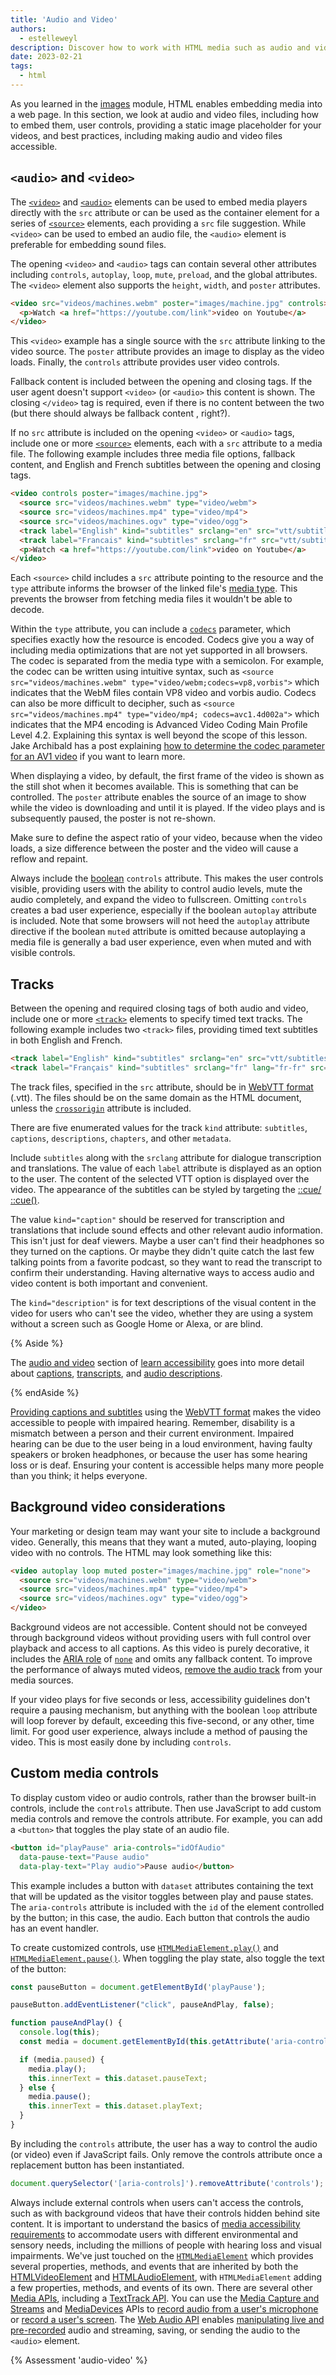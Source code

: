```yaml
---
title: 'Audio and Video'
authors:
  - estelleweyl
description: Discover how to work with HTML media such as audio and video.
date: 2023-02-21
tags:
  - html
---
```


As you learned in the [images](/learn/html/images/) module, HTML enables embedding media into a web page. In this section,
we look at audio and video files, including how to embed them, user controls, providing a static image placeholder for your videos,
and best practices, including making audio and video files accessible.

## `<audio>` and `<video>`

The [`<video>`](https://developer.mozilla.org/docs/Web/HTML/Element/video) and [`<audio>`](https://developer.mozilla.org/docs/Web/HTML/Element/audio)
elements can be used to embed media players directly with the `src` attribute or can be used as the container element for a series of [`<source>`](https://developer.mozilla.org/docs/Web/HTML/Element/source) elements,
each providing a `src` file suggestion. While `<video>` can be used to embed an audio file, the `<audio>` element is preferable for embedding
sound files.

The opening `<video>` and `<audio>` tags can contain several other attributes including
`controls`, `autoplay`, `loop`, `mute`, `preload`, and the global attributes. The `<video>` element also supports the `height`, `width`, and
`poster` attributes.

```html
<video src="videos/machines.webm" poster="images/machine.jpg" controls>
  <p>Watch <a href="https://youtube.com/link">video on Youtube</a>
</video>
```

This `<video>` example has a single source with the `src` attribute linking to the video source. The `poster` attribute
provides an image to display as the video loads. Finally, the `controls` attribute provides user video controls.

Fallback content is included between the opening and closing tags. If the user agent doesn't support `<video>` (or `<audio>` this content is shown. The closing `</video>` tag is required, even if there is no content between the two
(but there should always be fallback content , right?).

If no `src` attribute is included on the opening `<video>` or `<audio>` tags, include one or more [`<source>`](https://developer.mozilla.org/docs/Web/HTML/Element/source) elements,
each with a `src` attribute to a media file. The following example includes three media file options, fallback content,
and English and French subtitles between the opening and closing tags.

```html
<video controls poster="images/machine.jpg">
  <source src="videos/machines.webm" type="video/webm">
  <source src="videos/machines.mp4" type="video/mp4">
  <source src="videos/machines.ogv" type="video/ogg">
  <track label="English" kind="subtitles" srclang="en" src="vtt/subtitles-en.vtt" default />
  <track label="Francais" kind="subtitles" srclang="fr" src="vtt/subtitles-fr.vtt" />
  <p>Watch <a href="https://youtube.com/link">video on Youtube</a>
</video>
```

Each `<source>` child includes a `src` attribute pointing to the resource and the `type` attribute informs the browser
of the linked file's [media type](https://developer.mozilla.org/docs/Web/Media/Formats/Containers). This prevents the browser
from fetching media files it wouldn't be able to decode.

Within the `type` attribute, you can include a [`codecs`](https://developer.mozilla.org/docs/Web/Media/Formats/codecs_parameter) parameter,
which specifies exactly how the resource is encoded. Codecs give you a way of including media optimizations that are not yet supported
in all browsers. The codec is separated from the media type with a semicolon. For example, the codec can be written using
intuitive syntax, such as `<source src="videos/machines.webm" type="video/webm;codecs=vp8,vorbis">` which indicates that the
WebM files contain VP8 video and vorbis audio. Codecs can also be more difficult to decipher, such as `<source src="videos/machines.mp4" type="video/mp4; codecs=avc1.4d002a">`
which indicates that the MP4 encoding is Advanced Video Coding Main Profile Level 4.2. Explaining this syntax is well beyond
the scope of this lesson. Jake Archibald has a post explaining [how to determine the codec parameter for an AV1 video](https://jakearchibald.com/2022/html-codecs-parameter-for-av1/)
if you want to learn more.

When displaying a video, by default, the first frame of the video is shown as the still shot when it becomes available.
This is something that can be controlled. The `poster` attribute enables the source of an image to show while the video is downloading
and until it is played. If the video plays and is subsequently paused, the poster is not re-shown.

Make sure to define the aspect ratio of your video, because when the video loads, a size difference
between the poster and the video will cause a reflow and repaint.

Always include the [boolean](/learn/html/attributes/#boolean-attributes) `controls` attribute. This makes the user controls
visible, providing users with the ability to control audio levels, mute the audio completely, and expand the video to fullscreen.
Omitting `controls` creates a bad user experience, especially if the boolean `autoplay` attribute is included. Note that some
browsers will not heed the `autoplay` attribute directive if the boolean `muted` attribute is omitted because autoplaying a
media file is generally a bad user experience, even when muted and with visible controls.

## Tracks

Between the opening and required closing tags of both audio and video, include one or more [`<track>`](https://developer.mozilla.org/docs/Web/HTML/Element/track)
elements to specify timed text tracks. The following example includes two `<track>` files, providing timed text subtitles in both English and French.

```html
<track label="English" kind="subtitles" srclang="en" src="vtt/subtitles-en.vtt" default />
<track label="Français" kind="subtitles" srclang="fr" lang="fr-fr" src="vtt/subtitles-fr.vtt" />
```

The track files, specified in the `src` attribute, should be in [WebVTT format](https://developer.mozilla.org/docs/Web/API/WebVTT_API) (.vtt).
The files should be on the same domain as the HTML document, unless the [`crossorigin`](https://developer.mozilla.org/docs/Web/HTML/Attributes/crossorigin)
attribute is included.

There are five enumerated values for the track `kind` attribute: `subtitles`, `captions`, `descriptions`, `chapters`, and other `metadata`.

Include `subtitles` along with the `srclang` attribute for dialogue transcription and translations. The value of each `label` attribute
is displayed as an option to the user. The content of the selected VTT option is displayed over the video. The appearance of the
subtitles can be styled by targeting the [::cue/ ::cue()](https://developer.mozilla.org/docs/Web/CSS/::cue).

The value `kind="caption"` should be reserved for transcription and translations that include sound effects and other relevant audio information.
This isn't just for deaf viewers. Maybe a user can't find their headphones so they turned on the captions. Or maybe they didn't
quite catch the last few talking points from a favorite podcast, so they want to read the transcript to confirm their understanding.
Having alternative ways to access audio and video content is both important and convenient.

The `kind="description"` is for text descriptions of the visual content in the video for users who can't see the video, whether
they are using a system without a screen such as Google Home or Alexa, or are blind.

{% Aside %}

The [audio and video](/learn/accessibility/video-audio/) section of [learn accessibility](/learn/accessibility/) goes into
more detail about [captions](/learn/accessibility/video-audio/#captions), [transcripts](/learn/accessibility/video-audio/#transcripts),
and [audio descriptions](/learn/accessibility/video-audio/#audio-descriptions).

{% endAside %}

[Providing captions and subtitles](https://developer.mozilla.org/docs/Web/Guide/Audio_and_video_delivery/Adding_captions_and_subtitles_to_HTML5_video)
using the [WebVTT format](https://developer.mozilla.org/docs/Web/API/WebVTT_API) makes the video accessible to people with
impaired hearing. Remember, disability is a mismatch between a person and their current environment. Impaired hearing can be due
to the user being in a loud environment, having faulty speakers or broken headphones, or because the user has some hearing loss or
is deaf. Ensuring your content is accessible helps many more people than you think; it helps everyone.

## Background video considerations

Your marketing or design team may want your site to include a background video. Generally, this means that they want a muted,
auto-playing, looping video with no controls. The HTML may look something like this:

```html
<video autoplay loop muted poster="images/machine.jpg" role="none">
  <source src="videos/machines.webm" type="video/webm">
  <source src="videos/machines.mp4" type="video/mp4">
  <source src="videos/machines.ogv" type="video/ogg">
</video>
```

Background videos are not accessible. Content should not be conveyed through background videos without providing users with full
control over playback and access to all captions. As this video is purely decorative, it includes the [ARIA role](https://developer.mozilla.org/docs/Web/Accessibility/ARIA/Roles)
of [`none`](https://developer.mozilla.org/docs/Web/Accessibility/ARIA/Roles/none_role) and omits any fallback content.
To improve the performance of always muted videos, [remove the audio track](https://gist.github.com/liangfu/97f877e311210fa0ae18a31fdd92982e) from your media sources.

If your video plays for five seconds or less, accessibility guidelines don't require a pausing mechanism, but anything
with the boolean `loop` attribute will loop forever by default, exceeding this five-second, or any other, time limit. For good
user experience, always include a method of pausing the video. This is most easily done by including `controls`.

## Custom media controls

To display custom video or audio controls, rather than the browser built-in controls, include the `controls` attribute. Then use
JavaScript to add custom media controls and remove the controls attribute. For example, you can add a `<button>` that toggles
the play state of an audio file.

```html
<button id="playPause" aria-controls="idOfAudio"
  data-pause-text="Pause audio"
  data-play-text="Play audio">Pause audio</button>
```

This example includes a button with `dataset` attributes containing the text that will be updated as the visitor toggles
between play and pause states. The `aria-controls` attribute is included with the `id` of the element controlled by the button;
in this case, the audio. Each button that controls the audio has an event handler.

To create customized controls, use [`HTMLMediaElement.play()`](https://developer.mozilla.org/docs/Web/API/HTMLMediaElement/play) and
[`HTMLMediaElement.pause()`](https://developer.mozilla.org/docs/Web/API/HTMLMediaElement/pause). When toggling the play state,
also toggle the text of the button:

```js
const pauseButton = document.getElementById('playPause');

pauseButton.addEventListener("click", pauseAndPlay, false);

function pauseAndPlay() {
  console.log(this);
  const media = document.getElementById(this.getAttribute('aria-controls'));

  if (media.paused) {
    media.play();
    this.innerText = this.dataset.pauseText;
  } else {
    media.pause();
    this.innerText = this.dataset.playText;
  }
}
```

By including the `controls` attribute, the user has a way to control the audio (or video) even if JavaScript fails.
Only remove the controls attribute once a replacement button has been instantiated.

```js
document.querySelector('[aria-controls]').removeAttribute('controls');
```

Always include external controls when users can't access the controls, such as with background videos that have their controls hidden
behind site content. It is important to understand the basics of [media accessibility requirements](https://www.w3.org/WAI/WCAG21/Understanding/time-based-media) to accommodate users with
different environmental and sensory needs, including the millions of people with hearing loss and visual impairments.
We've just touched on the [`HTMLMediaElement`](https://developer.mozilla.org/docs/Web/API/HTMLMediaElement) which provides several properties, methods, and events that are inherited by both the
[HTMLVideoElement](https://developer.mozilla.org/docs/Web/API/HTMLVideoElement) and
[HTMLAudioElement](https://developer.mozilla.org/docs/Web/API/HTMLAudioElement), with `HTMLMediaElement` adding a few properties,
methods, and events of its own. There are several other [Media APIs](https://developer.mozilla.org/docs/Web/Media#apis),
including a [TextTrack API](https://developer.mozilla.org/docs/Web/API/TextTrack). You can use the [Media Capture and Streams](https://developer.mozilla.org/docs/Web/API/Media_Capture_and_Streams_API)
and [MediaDevices](https://developer.mozilla.org/docs/Web/API/MediaDevices) APIs to [record audio from a user's microphone](/patterns/media/microphone-record/)
or [record a user's screen](/patterns/media/screen-record/). The [Web Audio API](https://developer.mozilla.org/docs/Web/API/Web_Audio_API)
enables [manipulating live and pre-recorded](/patterns/media/audio-effects/) audio and streaming, saving, or sending the audio to the `<audio>` element.

{% Assessment 'audio-video' %}
